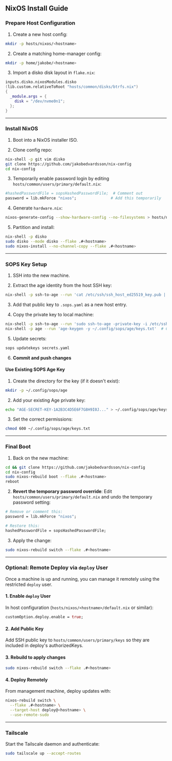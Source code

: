 ## NixOS Install Guide

### Prepare Host Configuration

1. Create a new host config:

```bash
mkdir -p hosts/nixos/<hostname>
```

2. Create a matching home-manager config:

```bash
mkdir -p home/jakobe/<hostname>
```

3. Import a disko disk layout in `flake.nix`:

```nix
inputs.disko.nixosModules.disko
(lib.custom.relativeToRoot "hosts/common/disks/btrfs.nix")
{
  _module.args = {
    disk = "/dev/nvme0n1";
  };
}
```

---

### Install NixOS

1. Boot into a NixOS installer ISO.

2. Clone config repo:

```bash
nix-shell -p git vim disko
git clone https://github.com/jakobedvardsson/nix-config
cd nix-config
```

3. Temporarily enable password login by editing `hosts/common/users/primary/default.nix`:

```nix
#hashedPasswordFile = sopsHashedPasswordFile;  # Comment out
password = lib.mkForce "nixos";               # Add this temporarily
```

4. Generate `hardware.nix`:

```bash
nixos-generate-config --show-hardware-config --no-filesystems > hosts/nixos/<hostname>/hardware.nix
```

5. Partition and install:

```bash
nix-shell -p disko
sudo disko --mode disko --flake .#<hostname>
sudo nixos-install --no-channel-copy --flake .#<hostname>
```

---

### SOPS Key Setup

1. SSH into the new machine.

2. Extract the age identity from the host SSH key:

```bash
nix-shell -p ssh-to-age --run 'cat /etc/ssh/ssh_host_ed25519_key.pub | ssh-to-age'
```

3. Add that public key to `.sops.yaml` as a new host entry.

4. Copy the private key to local machine:

```bash
nix-shell -p ssh-to-age --run 'sudo ssh-to-age -private-key -i /etc/ssh/ssh_host_ed25519_key -o ~/.config/sops/age/keys.txt'
nix-shell -p age --run 'age-keygen -y ~/.config/sops/age/keys.txt'  # Confirm it matches
```

5. Update secrets:

```bash
sops updatekeys secrets.yaml
```

6. **Commit and push changes**

#### Use Existing SOPS Age Key

1. Create the directory for the key (if it doesn't exist):

```bash
mkdir -p ~/.config/sops/age
```

2. Add your existing Age private key:

```bash
echo "AGE-SECRET-KEY-1A2B3C4D5E6F7G8H9I0J..." > ~/.config/sops/age/keys.txt
```

3. Set the correct permissions:

```bash
chmod 600 ~/.config/sops/age/keys.txt
```

---

### Final Boot

1. Back on the new machine:

```bash
cd && git clone https://github.com/jakobedvardsson/nix-config
cd nix-config
sudo nixos-rebuild boot --flake .#<hostname>
reboot
```

2. **Revert the temporary password override**:
   Edit `hosts/common/users/primary/default.nix` and undo the temporary password setting:

```nix
# Remove or comment this:
password = lib.mkForce "nixos";

# Restore this:
hashedPasswordFile = sopsHashedPasswordFile;
```

3. Apply the change:

```bash
sudo nixos-rebuild switch --flake .#<hostname>
```

---

### Optional: Remote Deploy via `deploy` User

Once a machine is up and running, you can manage it remotely using the restricted `deploy` user.

#### 1. Enable `deploy` User

In host configuration (`hosts/nixos/<hostname>/default.nix` or similar):

```nix
customOption.deploy.enable = true;
```

#### 2. Add Public Key

Add SSH public key to `hosts/common/users/primary/keys` so they are included in deploy's authorizedKeys.

#### 3. Rebuild to apply changes

```bash
sudo nixos-rebuild switch --flake .#<hostname>
```

#### 4. Deploy Remotely

From management machine, deploy updates with:

```bash
nixos-rebuild switch \
  --flake .#<hostname> \
  --target-host deploy@<hostname> \
  --use-remote-sudo
```

---

### Tailscale

Start the Tailscale daemon and authenticate:

```bash
sudo tailscale up --accept-routes

```
